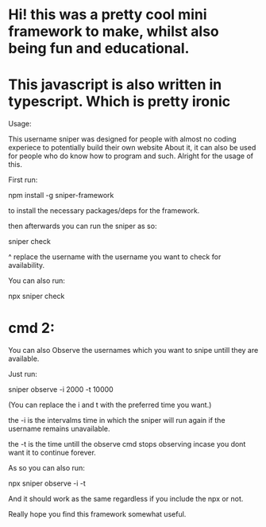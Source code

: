 # Hi! this was a pretty cool mini framework to make, whilst also being fun and educational.

# This javascript is also written in typescript. Which is pretty ironic

Usage:

This username sniper was designed for people with almost no coding experiece to potentially build their own website About it, it can also be used for people who do know how to program and such. Alright for the usage of this.


First run:

npm install -g sniper-framework

to install the necessary packages/deps for the framework.

then afterwards you can run the sniper as so:

sniper check <username>

^ replace the username with the username you want to check for availability.

You can also run:

npx sniper check <username>

# cmd 2:

You can also Observe the usernames which you want to snipe untill they are available.

Just run:

sniper observe <username> -i 2000 -t 10000

(You can replace the i and t with the preferred time you want.)

the -i is the intervalms time in which the sniper will run again if the username remains unavailable.

the -t is the time untill the observe cmd stops observing incase you dont want it to continue forever.

As so you can also run:

npx sniper observe <username> -i <preferredTime> -t <preferredTime>

And it should work as the same regardless if you include the npx or not.


Really hope you find this framework somewhat useful.